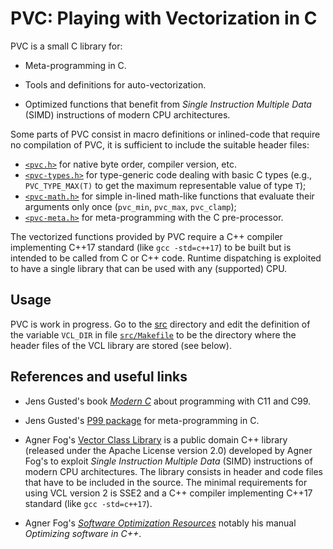# PVC: Playing with Vectorization in C

PVC is a small C library for:

- Meta-programming in C.

- Tools and definitions for auto-vectorization.

- Optimized functions that benefit from *Single Instruction Multiple
  Data* (SIMD) instructions of modern CPU architectures.

Some parts of PVC consist in macro definitions or inlined-code that
require no compilation of PVC, it is sufficient to include the
suitable header files:

- [`<pvc.h>`](./src/pvc.h) for native byte order, compiler version, etc.
- [`<pvc-types.h>`](./src/pvc-types.h) for type-generic code dealing
  with basic C types (e.g., `PVC_TYPE_MAX(T)` to get the maximum
  representable value of type `T`);
- [`<pvc-math.h>`](./src/pvc-math.h) for simple in-lined math-like
  functions that evaluate their arguments only once (`pvc_min`,
  `pvc_max`, `pvc_clamp`);
- [`<pvc-meta.h>`](./src/pvc-meta.h) for meta-programming with the C
  pre-processor.

The vectorized functions provided by PVC require a C++ compiler
implementing C++17 standard (like `gcc -std=c++17`) to be built but is
intended to be called from C or C++ code.  Runtime dispatching is
exploited to have a single library that can be used with any
(supported) CPU.


## Usage

PVC is work in progress.  Go to the [src](./src) directory and edit
the definition of the variable `VCL_DIR` in file
[`src/Makefile`](./src/Makefile) to be the directory where the header
files of the VCL library are stored (see below).


## References and useful links

- Jens Gusted's book [*Modern C*](https://modernc.gforge.inria.fr/)
  about programming with C11 and C99.

- Jens Gusted's [P99
  package](https://gustedt.gitlabpages.inria.fr/p99/) for
  meta-programming in C.

- Agner Fog's [Vector Class
  Library](https://github.com/vectorclass/version2/releases) is a
  public domain C++ library (released under the Apache License version
  2.0) developed by Agner Fog's to exploit *Single Instruction
  Multiple Data* (SIMD) instructions of modern CPU architectures.  The
  library consists in header and code files that have to be included
  in the source.  The minimal requirements for using VCL version 2 is
  SSE2 and a C++ compiler implementing C++17 standard (like `gcc
  -std=c++17`).

- Agner Fog's [*Software Optimization
  Resources*](https://www.agner.org/optimize/) notably his manual
  *Optimizing software in C++*.
